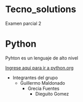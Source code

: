 # Tecno_solutions
 Examen parcial 2
# Python
Pyhton es un lenguaje de alto nivel

[Ingrese aqui para ir a python.org](https://www.python.org/)

* Integrantes del grupo 
  * Guillermo Maldonado
    * Grecia Fuentes
      * Dieguito Gomez



